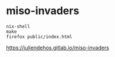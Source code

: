 # miso-invaders

```
nix-shell
make
firefox public/index.html
```

https://juliendehos.gitlab.io/miso-invaders

